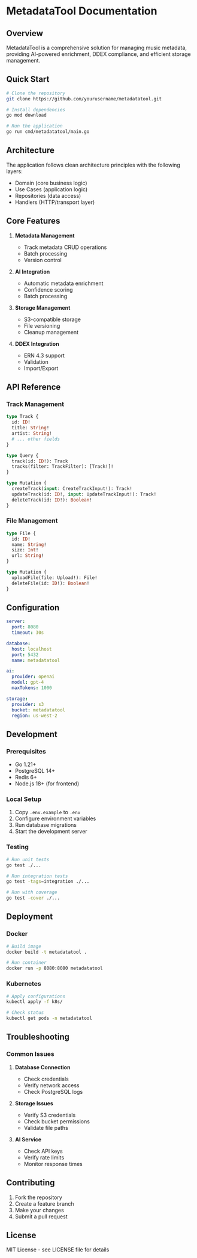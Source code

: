 # MetadataTool Documentation

## Overview
MetadataTool is a comprehensive solution for managing music metadata, providing AI-powered enrichment, DDEX compliance, and efficient storage management.

## Quick Start
```bash
# Clone the repository
git clone https://github.com/yourusername/metadatatool.git

# Install dependencies
go mod download

# Run the application
go run cmd/metadatatool/main.go
```

## Architecture
The application follows clean architecture principles with the following layers:
- Domain (core business logic)
- Use Cases (application logic)
- Repositories (data access)
- Handlers (HTTP/transport layer)

## Core Features
1. **Metadata Management**
   - Track metadata CRUD operations
   - Batch processing
   - Version control

2. **AI Integration**
   - Automatic metadata enrichment
   - Confidence scoring
   - Batch processing

3. **Storage Management**
   - S3-compatible storage
   - File versioning
   - Cleanup management

4. **DDEX Integration**
   - ERN 4.3 support
   - Validation
   - Import/Export

## API Reference
### Track Management
```graphql
type Track {
  id: ID!
  title: String!
  artist: String!
  # ... other fields
}

type Query {
  track(id: ID!): Track
  tracks(filter: TrackFilter): [Track!]!
}

type Mutation {
  createTrack(input: CreateTrackInput!): Track!
  updateTrack(id: ID!, input: UpdateTrackInput!): Track!
  deleteTrack(id: ID!): Boolean!
}
```

### File Management
```graphql
type File {
  id: ID!
  name: String!
  size: Int!
  url: String!
}

type Mutation {
  uploadFile(file: Upload!): File!
  deleteFile(id: ID!): Boolean!
}
```

## Configuration
```yaml
server:
  port: 8080
  timeout: 30s

database:
  host: localhost
  port: 5432
  name: metadatatool

ai:
  provider: openai
  model: gpt-4
  maxTokens: 1000

storage:
  provider: s3
  bucket: metadatatool
  region: us-west-2
```

## Development
### Prerequisites
- Go 1.21+
- PostgreSQL 14+
- Redis 6+
- Node.js 18+ (for frontend)

### Local Setup
1. Copy `.env.example` to `.env`
2. Configure environment variables
3. Run database migrations
4. Start the development server

### Testing
```bash
# Run unit tests
go test ./...

# Run integration tests
go test -tags=integration ./...

# Run with coverage
go test -cover ./...
```

## Deployment
### Docker
```bash
# Build image
docker build -t metadatatool .

# Run container
docker run -p 8080:8080 metadatatool
```

### Kubernetes
```bash
# Apply configurations
kubectl apply -f k8s/

# Check status
kubectl get pods -n metadatatool
```

## Troubleshooting
### Common Issues
1. **Database Connection**
   - Check credentials
   - Verify network access
   - Check PostgreSQL logs

2. **Storage Issues**
   - Verify S3 credentials
   - Check bucket permissions
   - Validate file paths

3. **AI Service**
   - Check API keys
   - Verify rate limits
   - Monitor response times

## Contributing
1. Fork the repository
2. Create a feature branch
3. Make your changes
4. Submit a pull request

## License
MIT License - see LICENSE file for details 